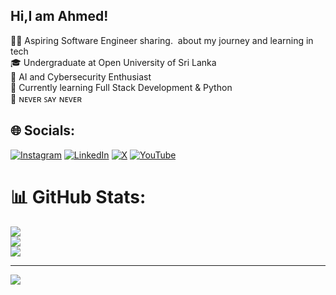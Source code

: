 ## Hi,I am Ahmed!

👨‍💻 Aspiring Software Engineer sharing.  about my journey and learning in tech<br>🎓 Undergraduate at Open University of Sri Lanka<br>🍁 AI and Cybersecurity Enthusiast<br>🌱 Currently learning Full Stack Development & Python<br>🍂 ɴᴇᴠᴇʀ ꜱᴀʏ ɴᴇᴠᴇʀ


## 🌐 Socials:
[![Instagram](https://img.shields.io/badge/Instagram-%23E4405F.svg?logo=Instagram&logoColor=white)](https://instagram.com/dexahx) [![LinkedIn](https://img.shields.io/badge/LinkedIn-%230077B5.svg?logo=linkedin&logoColor=white)](https://linkedin.com/in/dexahx) [![X](https://img.shields.io/badge/X-black.svg?logo=X&logoColor=white)](https://x.com/dexahx) [![YouTube](https://img.shields.io/badge/YouTube-%23FF0000.svg?logo=YouTube&logoColor=white)](https://youtube.com/@dexahx) 
# 📊 GitHub Stats:
![](https://github-readme-stats.vercel.app/api?username=dexahx&theme=dark&hide_border=false&include_all_commits=false&count_private=false)<br/>
![](https://github-readme-streak-stats.herokuapp.com/?user=dexahx&theme=dark&hide_border=false)<br/>
![](https://github-readme-stats.vercel.app/api/top-langs/?username=dexahx&theme=dark&hide_border=false&include_all_commits=false&count_private=false&layout=compact)

---
[![](https://visitcount.itsvg.in/api?id=dexahx&icon=0&color=0)](https://visitcount.itsvg.in)

<!-- Proudly created with GPRM ( https://gprm.itsvg.in ) -->
